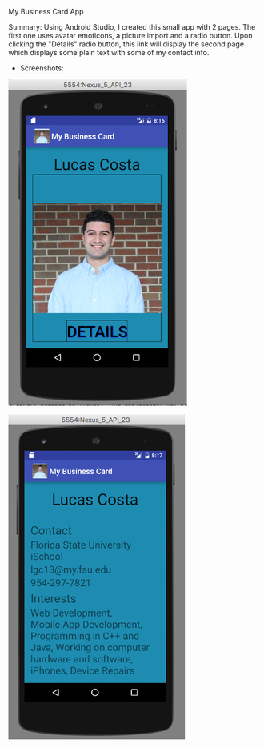 My Business Card App

Summary: Using Android Studio, I created this small app with 2 pages. The first one uses avatar emoticons, a picture import and a radio button. Upon clicking the "Details" radio button, this link will display the second page which displays some plain text with some of my contact info.

* Screenshots:

![Screenshot](img/my_app.png)

![Screenshot](img/my_app2.png)
